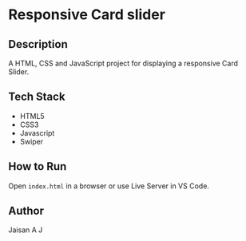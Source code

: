 # Responsive Card slider

## Description

A HTML, CSS and JavaScript project for displaying a responsive Card Slider.

## Tech Stack

- HTML5
- CSS3
- Javascript
- Swiper

## How to Run

Open `index.html` in a browser or use Live Server in VS Code.

## Author

Jaisan A J
